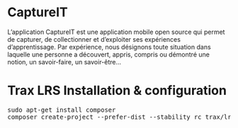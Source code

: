 # CaptureIT
L’application CaptureIT est une application mobile open source qui permet de capturer, de collectionner et d’exploiter ses expériences d’apprentissage. Par expérience, nous désignons toute situation dans laquelle une personne a découvert, appris, compris ou démontré une notion, un savoir-faire, un savoir-être...

# Trax LRS Installation & configuration

<pre>
sudo apt-get install composer
composer create-project --prefer-dist --stability rc trax/lrs traxlrs
</pre>